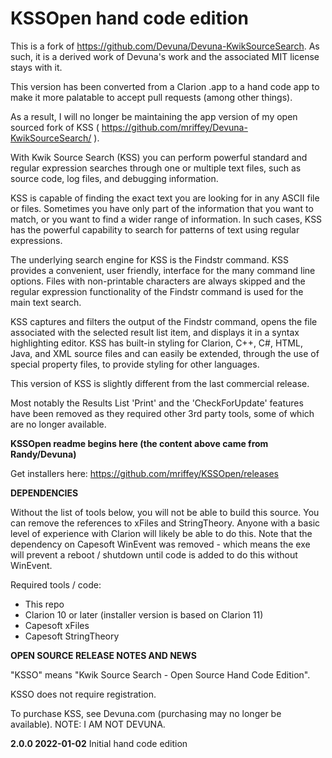 # KSSOpen hand code edition # 
This is a fork of https://github.com/Devuna/Devuna-KwikSourceSearch. As such, it is a derived work of Devuna's work and the associated MIT license stays with it.

This version has been converted from a Clarion .app to a hand code app to make it more palatable to accept pull requests (among other things). 

As a result, I will no longer be maintaining the app version of my open sourced fork of KSS ( https://github.com/mriffey/Devuna-KwikSourceSearch/ ).

With Kwik Source Search (KSS) you can perform powerful standard and regular expression searches through one or multiple text files, such as source code, log files, and debugging information.

KSS is capable of finding the exact text you are looking for in any ASCII file or files. Sometimes you have only part of the information that you want to match, or you want to find a wider range of information. In such cases, KSS has the powerful capability to search for patterns of text using regular expressions.

The underlying search engine for KSS is the Findstr command. KSS provides a convenient, user friendly, interface for the many command line options. Files with non-printable characters are always skipped and the regular expression functionality of the Findstr command is used for the main text search.

KSS captures and filters the output of the Findstr command, opens the file associated with the selected result list item, and displays it in a syntax highlighting editor. KSS has built-in styling for Clarion, C++, C#, HTML, Java, and XML source files and can easily be extended, through the use of special property files, to provide styling for other languages.


This version of KSS is slightly different from the last commercial release.

Most notably the Results List 'Print' and the 'CheckForUpdate' features have been removed as they required other 3rd party tools, some of which are no longer available.

**KSSOpen readme begins here (the content above came from Randy/Devuna)**

Get installers here: https://github.com/mriffey/KSSOpen/releases

**DEPENDENCIES**

Without the list of tools below, you will not be able to build this source. You can remove the references to xFiles and StringTheory. Anyone with a basic level of experience with Clarion will likely be able to do this. Note that the dependency on Capesoft WinEvent was removed - which means the exe will prevent a reboot / shutdown until code is added to do this without WinEvent. 

Required tools / code:

- This repo
- Clarion 10 or later (installer version is based on Clarion 11) 
- Capesoft xFiles
- Capesoft StringTheory


**OPEN SOURCE RELEASE NOTES AND NEWS**

"KSSO" means "Kwik Source Search - Open Source Hand Code Edition". 

KSSO does not require registration. 

To purchase KSS, see Devuna.com (purchasing may no longer be available). NOTE: I AM NOT DEVUNA. 

**2.0.0  2022-01-02** Initial hand code edition 

